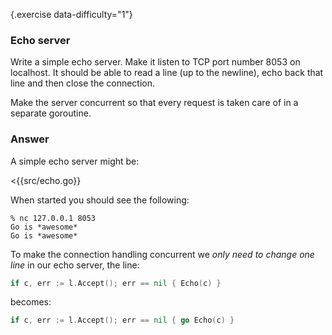 {.exercise data-difficulty="1"}
### Echo server

Write a simple echo server. Make it listen to TCP port number 8053 on localhost.
It should be able to read a line (up to the newline), echo back that line and
then close the connection.

Make the server concurrent so that every request is taken care of in a separate
goroutine.

### Answer

A simple echo server might be:

<{{src/echo.go}}

When started you should see the following:

    % nc 127.0.0.1 8053
    Go is *awesome*
    Go is *awesome*


To make the connection handling concurrent we *only need to change one line* in our
echo server, the line:

~~~go
if c, err := l.Accept(); err == nil { Echo(c) }
~~~

becomes:

~~~go
if c, err := l.Accept(); err == nil { go Echo(c) }
~~~
